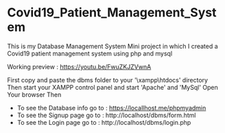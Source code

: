 # Covid19_Patient_Management_System
This is my Database Management System Mini project in which I created a Covid19 patient management system using php and mysql

Working preview : https://youtu.be/FwuZKJZVwnA

First copy and paste the dbms folder to your '\xampp\htdocs\' directory
Then start your XAMPP control panel and start 'Apache' and 'MySql'
Open Your browser Then
  - To see the Database info go to : https://locallhost.me/phpmyadmin
  - To see the Signup page go to   : http://localhost/dbms/form.html
  - To see the Login page go to    : http://localhost/dbms/login.php
